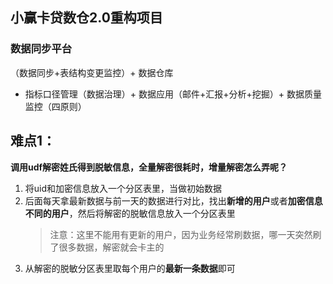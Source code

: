 ## 小赢卡贷数仓2.0重构项目

### 数据同步平台

（数据同步+表结构变更监控）+ 
数据仓库
+ 指标口径管理（数据治理）+ 
数据应用（邮件+汇报+分析+挖掘）+
数据质量监控（四原则）


## 难点1：

**调用udf解密姓氏得到脱敏信息，全量解密很耗时，增量解密怎么弄呢？**

1. 将uid和加密信息放入一个分区表里，当做初始数据
1. 后面每天拿最新数据与前一天的数据进行对比，找出**新增的用户**或者**加密信息不同的用户**，然后将解密的脱敏信息放入一个分区表里
   > 注意：这里不能用有更新的用户，因为业务经常刷数据，哪一天突然刷了很多数据，解密就会卡主的
1. 从解密的脱敏分区表里取每个用户的**最新一条数据**即可


